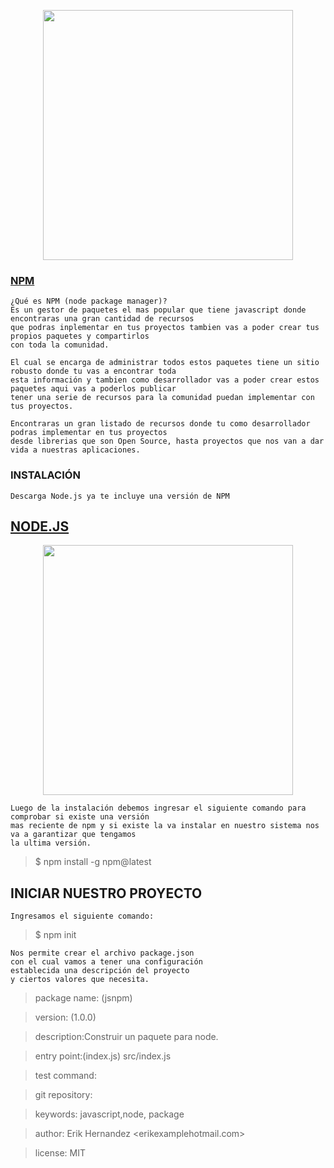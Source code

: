 <p align="center"><img src="https://upload.wikimedia.org/wikipedia/commons/thumb/d/db/Npm-logo.svg/1280px-Npm-logo.svg.png" width="400"></p>


### [NPM](https://www.npmjs.com/)
```
¿Qué es NPM (node package manager)? 
Es un gestor de paquetes el mas popular que tiene javascript donde encontraras una gran cantidad de recursos
que podras inplementar en tus proyectos tambien vas a poder crear tus propios paquetes y compartirlos 
con toda la comunidad.

El cual se encarga de administrar todos estos paquetes tiene un sitio robusto donde tu vas a encontrar toda
esta información y tambien como desarrollador vas a poder crear estos paquetes aqui vas a poderlos publicar 
tener una serie de recursos para la comunidad puedan implementar con tus proyectos.

Encontraras un gran listado de recursos donde tu como desarrollador podras implementar en tus proyectos
desde librerias que son Open Source, hasta proyectos que nos van a dar vida a nuestras aplicaciones.

```

### INSTALACIÓN
```
Descarga Node.js ya te incluye una versión de NPM
```

## [NODE.JS](https://nodejs.org/es/)


<p align="center"><img src="https://upload.wikimedia.org/wikipedia/commons/d/d9/Node.js_logo.svg" width="400"></p>

```
Luego de la instalación debemos ingresar el siguiente comando para comprobar si existe una versión 
mas reciente de npm y si existe la va instalar en nuestro sistema nos va a garantizar que tengamos
la ultima versión.
```
>$ npm install -g npm@latest


## INICIAR NUESTRO PROYECTO

```
Ingresamos el siguiente comando:
```
>$ npm init

```
Nos permite crear el archivo package.json
con el cual vamos a tener una configuración 
establecida una descripción del proyecto
y ciertos valores que necesita.
```
>package name: (jsnpm)

>version: (1.0.0)

>description:Construir un paquete para node.

>entry point:(index.js) src/index.js

>test command:

>git repository:

>keywords: javascript,node, package

>author: Erik Hernandez <erikexamplehotmail.com>

>license: MIT














